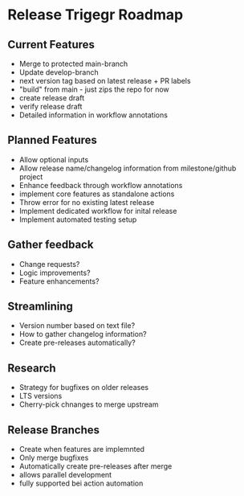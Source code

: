 # Release Trigegr Roadmap

##  Current Features
* Merge to protected main-branch
* Update develop-branch
* next version tag based on latest release + PR labels
* "build" from main - just zips the repo for now
* create release draft
* verify release draft
* Detailed information in workflow annotations

## Planned Features
* Allow optional inputs
* Allow release name/changelog information from milestone/github project
* Enhance feedback through workflow annotations
* implement core features as standalone actions
* Throw error for no existing latest release 
* Implement dedicated workflow for inital release
* Implement automated testing setup

## Gather feedback
* Change requests?
* Logic improvements?
* Feature enhancements?

## Streamlining
* Version number based on text file?
* How to gather changelog information?
* Create pre-releases automatically?

## Research
* Strategy for bugfixes on older releases
* LTS versions
* Cherry-pick chnanges to merge upstream

## Release Branches
* Create when features are implemnted
* Only merge bugfixes
* Automatically create pre-releases after merge
* allows parallel development 
* fully supported bei action automation
